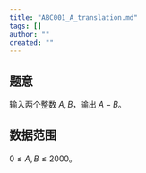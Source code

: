 ```yaml
---
title: "ABC001_A_translation.md"
tags: []
author: ""
created: ""
---
```


## 题意

输入两个整数 $A,B$，输出 $A-B$。

## 数据范围

$0\le A,B\le 2000$。

